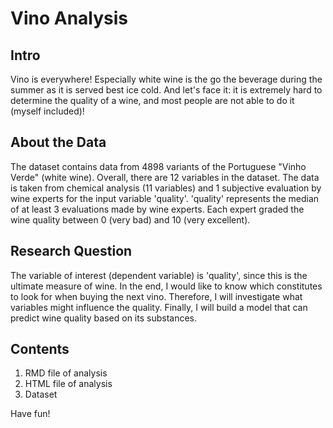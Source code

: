 # Vino Analysis

## Intro
Vino is everywhere! Especially white wine is the go the beverage during the summer as it is served best ice cold.
And let's face it: it is extremely hard to determine the quality of a wine, and most people are not able to do it (myself included)!

## About the Data
The dataset contains data from 4898 variants of the Portuguese "Vinho Verde" (white wine). Overall, there are 12 variables in the dataset.
The data is taken from chemical analysis (11 variables) and 1 subjective evaluation by wine experts for the input variable 'quality'.
'quality' represents the median of at least 3 evaluations made by wine experts. Each expert graded the wine quality between 0 (very bad) and 10 (very excellent).

## Research Question

The variable of interest (dependent variable) is 'quality', since this is the ultimate measure of wine.
In the end, I would like to know which constitutes to look for when buying the next vino.
Therefore, I will investigate what variables might influence the quality.
Finally, I will build a model that can predict wine quality based on its substances.

## Contents

1. RMD file of analysis
2. HTML file of analysis
3. Dataset

Have fun!
